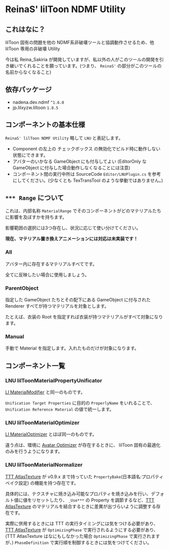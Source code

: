 # ReinaS' lilToon NDMF Utility

## これはなに？

lilToon 固有の問題を他の NDMF系非破壊ツールと協調動作させるため、他 lilToon 専用の非破壊 Utility

今は私 Reina_Sakiria が開発していますが、私以外の人がこのツールの開発を引き継いでくれることを願っています。(つまり、 `ReinaS'` の部分がこのツールの名前からなくなること)

## 依存パッケージ

- nadena.dev.ndmf `^1.6.0`
- jp.lilxyzw.liltoon `1.8.5`

## コンポーネントの基本仕様

`ReinaS' lilToon NDMF Utility` 略して `LNU` と表記します。

- Component の左上の チェックボックス の無効化でビルド時に動作しない状態にできます。
- アバターのいかなる GameObject にも付与してよい (EditorOnly な GameObject に付与した場合動作しなくなることには注意)
- コンポーネント間の実行中所は SourceCode `Editor/LNUPlugin.cs` を参考にしてください。(少なくとも TexTransTool のような挙動ではありません。)

## `*** Range` について

これは、内部名称 `MaterialRange` でそのコンポーネントがどのマテリアルたちに影響を及ぼすかを持ちます。

影響範囲の選択には3つ存在し、状況に応じて使い分けてください。

__現在、マテリアル置き換えアニメーションには対応は未実装です！__

### All

アバター内に存在するマテリアルすべてです。

全てに反映したい場合に使用しましょう。

### ParentObject

指定した GameObject たちとその配下にある GameObject に付与された Renderer すべてが持つマテリアルを対象とします。

たとえば、衣装の Root を指定すれば衣装が持つマテリアルがすべて対象になります。

### Manual

手動で Material を指定します。入れたものだけが対象になります。

## コンポーネント一覧

### LNU lilToonMaterialPropertyUnificator

[LI MaterialModifier](https://lilxyzw.github.io/lilycalInventory/ja/docs/components/materialmodifier.html) と同一のものです。

`Unification Target Properties` に目的の `ProperlyName` をいれることで、 `Unification Reference Material` の値で統一します。

### LNU lilToonMaterialOptimizer

[LI MaterialOptimizer](https://lilxyzw.github.io/lilycalInventory/ja/docs/components/materialoptimizer.html) とほぼ同一のものです。

違う点は、環境に [Avatar Optimizer](https://vpm.anatawa12.com/avatar-optimizer/ja/) が存在するときに、 lilToon 固有の最適化のみを行うようになります。

### LNU lilToonMaterialNormalizer

[TTT AtlasTexture](https://ttt.rs64.net/docs/Reference/AtlasTexture) が v0.9.x まで持っていた `PropertyBake`(日本語名:プロパティベイク設定) の機能を持つ存在です。

具体的には、テクスチャに焼き込み可能なプロパティを焼き込みを行い、デフォルト値に値をリセットしたり、 `_Use***` の Property を調節するなど、[TTT AtlasTexture](https://ttt.rs64.net/docs/Reference/AtlasTexture) のマテリアルを結合するときに差異が出づらいように調整する存在です。

実際に併用するときには TTT の実行タイミングには気をつける必要があり、 [TTT AtlasTexture](https://ttt.rs64.net/docs/Reference/AtlasTexture) が `OptimizingPhase` で実行されるようにする必要があり、(TTT AtlasTexture はなにもしなかった場合 `OptimizingPhase` で実行されますが、) `PhaseDefinition` で実行順を制御するときには気をつけてください。
